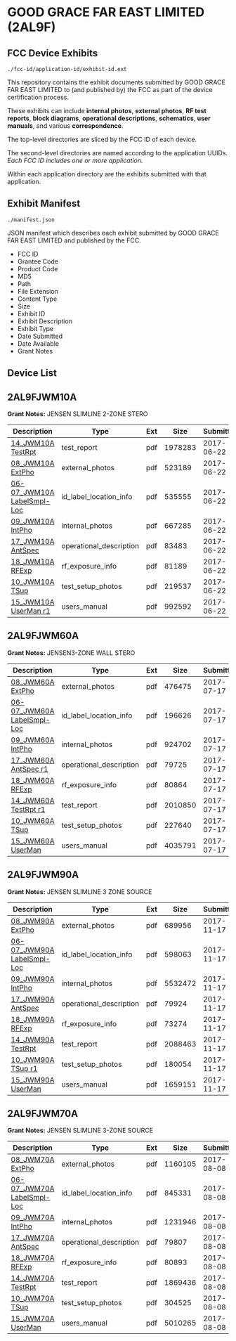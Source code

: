 # GOOD GRACE FAR EAST LIMITED (2AL9F)
## FCC Device Exhibits

```
./fcc-id/application-id/exhibit-id.ext
```

This repository contains the exhibit documents submitted by GOOD GRACE FAR EAST LIMITED to (and published by) the FCC as part of the device certification process.

These exhibits can include **internal photos**, **external photos**, **RF test reports**, **block diagrams**, **operational descriptions**, **schematics**, **user manuals**, and various **correspondence**.

The top-level directories are sliced by the FCC ID of each device.

The second-level directories are named according to the application UUIDs. *Each FCC ID includes one or more application.*

Within each application directory are the exhibits submitted with that application. 

## Exhibit Manifest

```
./manifest.json
```

JSON manifest which describes each exhibit submitted by GOOD GRACE FAR EAST LIMITED and published by the FCC.

- FCC ID
- Grantee Code
- Product Code
- MD5
- Path
- File Extension
- Content Type
- Size
- Exhibit ID
- Exhibit Description
- Exhibit Type
- Date Submitted
- Date Available
- Grant Notes

## Device List
## 2AL9FJWM10A
**Grant Notes:** JENSEN SLIMLINE 2-ZONE STERO

| Description | Type | Ext | Size | Submitted | Available |
| ----------- | ---- | --- | ---- | --------- | --------- |
| [14_JWM10A TestRpt](2AL9FJWM10A/e37ec515288f5d3ee81d75e46f4fbfa6/3435037.pdf) | test_report | pdf | 1978283 | 2017-06-22 | 2017-06-22 |
| [08_JWM10A ExtPho](2AL9FJWM10A/e37ec515288f5d3ee81d75e46f4fbfa6/3435031.pdf) | external_photos | pdf | 523189 | 2017-06-22 | 2017-06-22 |
| [06-07_JWM10A LabelSmpl-Loc](2AL9FJWM10A/e37ec515288f5d3ee81d75e46f4fbfa6/3435030.pdf) | id_label_location_info | pdf | 535555 | 2017-06-22 | 2017-06-22 |
| [09_JWM10A IntPho](2AL9FJWM10A/e37ec515288f5d3ee81d75e46f4fbfa6/3435032.pdf) | internal_photos | pdf | 667285 | 2017-06-22 | 2017-06-22 |
| [17_JWM10A AntSpec](2AL9FJWM10A/e37ec515288f5d3ee81d75e46f4fbfa6/3435040.pdf) | operational_description | pdf | 83483 | 2017-06-22 | 2017-06-22 |
| [18_JWM10A RFExp](2AL9FJWM10A/e37ec515288f5d3ee81d75e46f4fbfa6/3435041.pdf) | rf_exposure_info | pdf | 81189 | 2017-06-22 | 2017-06-22 |
| [10_JWM10A TSup](2AL9FJWM10A/e37ec515288f5d3ee81d75e46f4fbfa6/3435033.pdf) | test_setup_photos | pdf | 219537 | 2017-06-22 | 2017-06-22 |
| [15_JWM10A UserMan r1](2AL9FJWM10A/e37ec515288f5d3ee81d75e46f4fbfa6/3435038.pdf) | users_manual | pdf | 992592 | 2017-06-22 | 2017-06-22 |
## 2AL9FJWM60A
**Grant Notes:** JENSEN3-ZONE WALL STERO

| Description | Type | Ext | Size | Submitted | Available |
| ----------- | ---- | --- | ---- | --------- | --------- |
| [08_JWM60A ExtPho](2AL9FJWM60A/148175dd72c7a62b2858df5b026e8f4d/3468315.pdf) | external_photos | pdf | 476475 | 2017-07-17 | 2017-07-17 |
| [06-07_JWM60A LabelSmpl-Loc](2AL9FJWM60A/148175dd72c7a62b2858df5b026e8f4d/3468314.pdf) | id_label_location_info | pdf | 196626 | 2017-07-17 | 2017-07-17 |
| [09_JWM60A IntPho](2AL9FJWM60A/148175dd72c7a62b2858df5b026e8f4d/3468318.pdf) | internal_photos | pdf | 924702 | 2017-07-17 | 2017-07-17 |
| [17_JWM60A AntSpec r1](2AL9FJWM60A/148175dd72c7a62b2858df5b026e8f4d/3468332.pdf) | operational_description | pdf | 79725 | 2017-07-17 | 2017-07-17 |
| [18_JWM60A RFExp](2AL9FJWM60A/148175dd72c7a62b2858df5b026e8f4d/3468333.pdf) | rf_exposure_info | pdf | 80864 | 2017-07-17 | 2017-07-17 |
| [14_JWM60A TestRpt r1](2AL9FJWM60A/148175dd72c7a62b2858df5b026e8f4d/3468328.pdf) | test_report | pdf | 2010850 | 2017-07-17 | 2017-07-17 |
| [10_JWM60A TSup](2AL9FJWM60A/148175dd72c7a62b2858df5b026e8f4d/3468322.pdf) | test_setup_photos | pdf | 227640 | 2017-07-17 | 2017-07-17 |
| [15_JWM60A UserMan](2AL9FJWM60A/148175dd72c7a62b2858df5b026e8f4d/3468330.pdf) | users_manual | pdf | 4035791 | 2017-07-17 | 2017-07-17 |
## 2AL9FJWM90A
**Grant Notes:** JENSEN SLIMLINE 3 ZONE SOURCE

| Description | Type | Ext | Size | Submitted | Available |
| ----------- | ---- | --- | ---- | --------- | --------- |
| [08_JWM90A ExtPho](2AL9FJWM90A/652049a8e622a62b0f26087c39b5bf1e/3644004.pdf) | external_photos | pdf | 689956 | 2017-11-17 | 2017-11-17 |
| [06-07_JWM90A LabelSmpl-Loc](2AL9FJWM90A/652049a8e622a62b0f26087c39b5bf1e/3643994.pdf) | id_label_location_info | pdf | 598063 | 2017-11-17 | 2017-11-17 |
| [09_JWM90A IntPho](2AL9FJWM90A/652049a8e622a62b0f26087c39b5bf1e/3644009.pdf) | internal_photos | pdf | 5532472 | 2017-11-17 | 2017-11-17 |
| [17_JWM90A AntSpec](2AL9FJWM90A/652049a8e622a62b0f26087c39b5bf1e/3644032.pdf) | operational_description | pdf | 79924 | 2017-11-17 | 2017-11-17 |
| [18_JWM90A RFExp](2AL9FJWM90A/652049a8e622a62b0f26087c39b5bf1e/3644034.pdf) | rf_exposure_info | pdf | 73274 | 2017-11-17 | 2017-11-17 |
| [14_JWM90A TestRpt](2AL9FJWM90A/652049a8e622a62b0f26087c39b5bf1e/3644026.pdf) | test_report | pdf | 2088463 | 2017-11-17 | 2017-11-17 |
| [10_JWM90A TSup r1](2AL9FJWM90A/652049a8e622a62b0f26087c39b5bf1e/3644018.pdf) | test_setup_photos | pdf | 180054 | 2017-11-17 | 2017-11-17 |
| [15_JWM90A UserMan](2AL9FJWM90A/652049a8e622a62b0f26087c39b5bf1e/3644028.pdf) | users_manual | pdf | 1659151 | 2017-11-17 | 2017-11-17 |
## 2AL9FJWM70A
**Grant Notes:** JENSEN SLIMLINE 3-ZONE SOURCE

| Description | Type | Ext | Size | Submitted | Available |
| ----------- | ---- | --- | ---- | --------- | --------- |
| [08_JWM70A ExtPho](2AL9FJWM70A/5ca3ba5bc0d02423420164b81edaa633/3500254.pdf) | external_photos | pdf | 1160105 | 2017-08-08 | 2017-08-08 |
| [06-07_JWM70A LabelSmpl-Loc](2AL9FJWM70A/5ca3ba5bc0d02423420164b81edaa633/3500233.pdf) | id_label_location_info | pdf | 845331 | 2017-08-08 | 2017-08-08 |
| [09_JWM70A IntPho](2AL9FJWM70A/5ca3ba5bc0d02423420164b81edaa633/3500269.pdf) | internal_photos | pdf | 1231946 | 2017-08-08 | 2017-08-08 |
| [17_JWM70A AntSpec](2AL9FJWM70A/5ca3ba5bc0d02423420164b81edaa633/3500295.pdf) | operational_description | pdf | 79807 | 2017-08-08 | 2017-08-08 |
| [18_JWM70A RFExp](2AL9FJWM70A/5ca3ba5bc0d02423420164b81edaa633/3500296.pdf) | rf_exposure_info | pdf | 80893 | 2017-08-08 | 2017-08-08 |
| [14_JWM70A TestRpt](2AL9FJWM70A/5ca3ba5bc0d02423420164b81edaa633/3500288.pdf) | test_report | pdf | 1869436 | 2017-08-08 | 2017-08-08 |
| [10_JWM70A TSup](2AL9FJWM70A/5ca3ba5bc0d02423420164b81edaa633/3500277.pdf) | test_setup_photos | pdf | 304525 | 2017-08-08 | 2017-08-08 |
| [15_JWM70A UserMan](2AL9FJWM70A/5ca3ba5bc0d02423420164b81edaa633/3500289.pdf) | users_manual | pdf | 5010265 | 2017-08-08 | 2017-08-08 |
